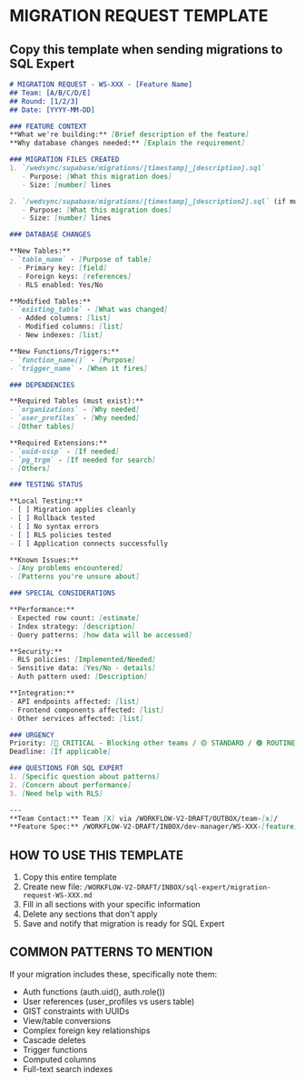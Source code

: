# MIGRATION REQUEST TEMPLATE
## Copy this template when sending migrations to SQL Expert

```markdown
# MIGRATION REQUEST - WS-XXX - [Feature Name]
## Team: [A/B/C/D/E]
## Round: [1/2/3]
## Date: [YYYY-MM-DD]

### FEATURE CONTEXT
**What we're building:** [Brief description of the feature]
**Why database changes needed:** [Explain the requirement]

### MIGRATION FILES CREATED
1. `/wedsync/supabase/migrations/[timestamp]_[description].sql`
   - Purpose: [What this migration does]
   - Size: [number] lines

2. `/wedsync/supabase/migrations/[timestamp]_[description2].sql` (if multiple)
   - Purpose: [What this migration does]
   - Size: [number] lines

### DATABASE CHANGES

**New Tables:**
- `table_name` - [Purpose of table]
  - Primary key: [field]
  - Foreign keys: [references]
  - RLS enabled: Yes/No

**Modified Tables:**
- `existing_table` - [What was changed]
  - Added columns: [list]
  - Modified columns: [list]
  - New indexes: [list]

**New Functions/Triggers:**
- `function_name()` - [Purpose]
- `trigger_name` - [When it fires]

### DEPENDENCIES

**Required Tables (must exist):**
- `organizations` - [Why needed]
- `user_profiles` - [Why needed]
- [Other tables]

**Required Extensions:**
- `uuid-ossp` - [If needed]
- `pg_trgm` - [If needed for search]
- [Others]

### TESTING STATUS

**Local Testing:**
- [ ] Migration applies cleanly
- [ ] Rollback tested
- [ ] No syntax errors
- [ ] RLS policies tested
- [ ] Application connects successfully

**Known Issues:**
- [Any problems encountered]
- [Patterns you're unsure about]

### SPECIAL CONSIDERATIONS

**Performance:**
- Expected row count: [estimate]
- Index strategy: [description]
- Query patterns: [how data will be accessed]

**Security:**
- RLS policies: [Implemented/Needed]
- Sensitive data: [Yes/No - details]
- Auth pattern used: [Description]

**Integration:**
- API endpoints affected: [list]
- Frontend components affected: [list]
- Other services affected: [list]

### URGENCY
Priority: [🔴 CRITICAL - Blocking other teams / 🟡 STANDARD / 🟢 ROUTINE]
Deadline: [If applicable]

### QUESTIONS FOR SQL EXPERT
1. [Specific question about patterns]
2. [Concern about performance]
3. [Need help with RLS]

---
**Team Contact:** Team [X] via /WORKFLOW-V2-DRAFT/OUTBOX/team-[x]/
**Feature Spec:** /WORKFLOW-V2-DRAFT/INBOX/dev-manager/WS-XXX-[feature]-technical.md
```

## HOW TO USE THIS TEMPLATE

1. Copy this entire template
2. Create new file: `/WORKFLOW-V2-DRAFT/INBOX/sql-expert/migration-request-WS-XXX.md`
3. Fill in all sections with your specific information
4. Delete any sections that don't apply
5. Save and notify that migration is ready for SQL Expert

## COMMON PATTERNS TO MENTION

If your migration includes these, specifically note them:
- Auth functions (auth.uid(), auth.role())
- User references (user_profiles vs users table)
- GIST constraints with UUIDs
- View/table conversions
- Complex foreign key relationships
- Cascade deletes
- Trigger functions
- Computed columns
- Full-text search indexes